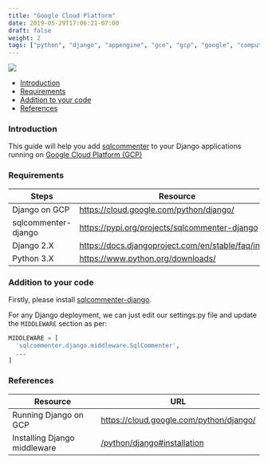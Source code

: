 ```yaml
---
title: "Google Cloud Platform"
date: 2019-05-29T17:06:21-07:00
draft: false
weight: 2
tags: ["python", "django", "appengine", "gce", "gcp", "google", "compute"]
---
```


![](/images/gcp-logo.png)

- [Introduction](#introduction)
- [Requirements](#requirements)
- [Addition to your code](#addition-to-your-code)
- [References](#references)


### Introduction

This guide will help you add [sqlcommenter](/introduction) to your Django applications running on [Google Cloud Platform (GCP)](https://cloud.google.com)

### Requirements

Steps|Resource
---|---
Django on GCP|https://cloud.google.com/python/django/
sqlcommenter-django|https://pypi.org/projects/sqlcommenter-django
Django 2.X|https://docs.djangoproject.com/en/stable/faq/install
Python 3.X|https://www.python.org/downloads/

### Addition to your code

Firstly, please install [sqlcommenter-django](/python/django#installation).

For any Django deployment, we can just edit our settings.py file and update the `MIDDLEWARE` section as per:

```python
MIDDLEWARE = [
  'sqlcommenter.django.middleware.SqlCommenter',
  ...
]
```

### References

Resource|URL
---|---
Running Django on GCP|https://cloud.google.com/python/django/
Installing Django middleware|[/python/django#installation](/python/django#installation)
